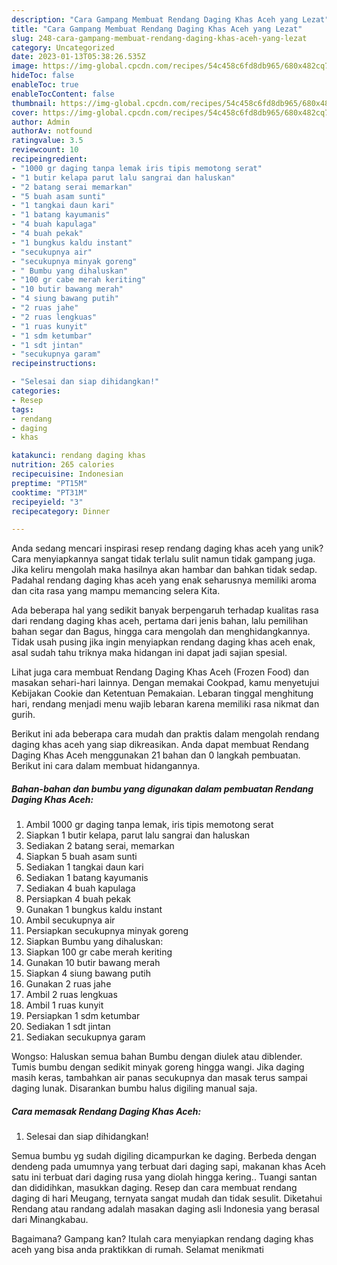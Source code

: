 ```yaml
---
description: "Cara Gampang Membuat Rendang Daging Khas Aceh yang Lezat"
title: "Cara Gampang Membuat Rendang Daging Khas Aceh yang Lezat"
slug: 248-cara-gampang-membuat-rendang-daging-khas-aceh-yang-lezat
category: Uncategorized
date: 2023-01-13T05:38:26.535Z
image: https://img-global.cpcdn.com/recipes/54c458c6fd8db965/680x482cq70/rendang-daging-khas-aceh-foto-resep-utama.jpg
hideToc: false
enableToc: true
enableTocContent: false
thumbnail: https://img-global.cpcdn.com/recipes/54c458c6fd8db965/680x482cq70/rendang-daging-khas-aceh-foto-resep-utama.jpg
cover: https://img-global.cpcdn.com/recipes/54c458c6fd8db965/680x482cq70/rendang-daging-khas-aceh-foto-resep-utama.jpg
author: Admin
authorAv: notfound
ratingvalue: 3.5
reviewcount: 10
recipeingredient:
- "1000 gr daging tanpa lemak iris tipis memotong serat"
- "1 butir kelapa parut lalu sangrai dan haluskan"
- "2 batang serai memarkan"
- "5 buah asam sunti"
- "1 tangkai daun kari"
- "1 batang kayumanis"
- "4 buah kapulaga"
- "4 buah pekak"
- "1 bungkus kaldu instant"
- "secukupnya air"
- "secukupnya minyak goreng"
- " Bumbu yang dihaluskan"
- "100 gr cabe merah keriting"
- "10 butir bawang merah"
- "4 siung bawang putih"
- "2 ruas jahe"
- "2 ruas lengkuas"
- "1 ruas kunyit"
- "1 sdm ketumbar"
- "1 sdt jintan"
- "secukupnya garam"
recipeinstructions:

- "Selesai dan siap dihidangkan!"
categories:
- Resep
tags:
- rendang
- daging
- khas

katakunci: rendang daging khas 
nutrition: 265 calories
recipecuisine: Indonesian
preptime: "PT15M"
cooktime: "PT31M"
recipeyield: "3"
recipecategory: Dinner

---
```





Anda sedang mencari inspirasi resep rendang daging khas aceh yang unik? Cara menyiapkannya sangat tidak terlalu sulit namun tidak gampang juga. Jika keliru mengolah maka hasilnya akan hambar dan bahkan tidak sedap. Padahal rendang daging khas aceh yang enak seharusnya memiliki aroma dan cita rasa yang mampu memancing selera Kita.





Ada beberapa hal yang sedikit banyak berpengaruh terhadap kualitas rasa dari rendang daging khas aceh, pertama dari jenis bahan, lalu pemilihan bahan segar dan Bagus, hingga cara mengolah dan menghidangkannya. Tidak usah pusing jika ingin menyiapkan rendang daging khas aceh enak,      asal sudah tahu triknya maka hidangan ini dapat jadi sajian spesial.














Lihat juga cara membuat Rendang Daging Khas Aceh (Frozen Food) dan masakan sehari-hari lainnya. Dengan memakai Cookpad, kamu menyetujui Kebijakan Cookie dan Ketentuan Pemakaian. Lebaran tinggal menghitung hari, rendang menjadi menu wajib lebaran karena memiliki rasa nikmat dan gurih.






Berikut ini ada beberapa cara mudah dan praktis dalam mengolah rendang daging khas aceh yang siap dikreasikan. Anda dapat membuat Rendang Daging Khas Aceh menggunakan 21 bahan dan 0 langkah pembuatan. Berikut ini cara dalam membuat hidangannya.

<!--inarticleads1-->

##### Bahan-bahan dan bumbu yang digunakan dalam pembuatan Rendang Daging Khas Aceh:

1. Ambil 1000 gr daging tanpa lemak, iris tipis memotong serat
1. Siapkan 1 butir kelapa, parut lalu sangrai dan haluskan
1. Sediakan 2 batang serai, memarkan
1. Siapkan 5 buah asam sunti
1. Sediakan 1 tangkai daun kari
1. Sediakan 1 batang kayumanis
1. Sediakan 4 buah kapulaga
1. Persiapkan 4 buah pekak
1. Gunakan 1 bungkus kaldu instant
1. Ambil secukupnya air
1. Persiapkan secukupnya minyak goreng
1. Siapkan  Bumbu yang dihaluskan:
1. Siapkan 100 gr cabe merah keriting
1. Gunakan 10 butir bawang merah
1. Siapkan 4 siung bawang putih
1. Gunakan 2 ruas jahe
1. Ambil 2 ruas lengkuas
1. Ambil 1 ruas kunyit
1. Persiapkan 1 sdm ketumbar
1. Sediakan 1 sdt jintan
1. Sediakan secukupnya garam


Wongso: Haluskan semua bahan Bumbu dengan diulek atau diblender. Tumis bumbu dengan sedikit minyak goreng hingga wangi. Jika daging masih keras, tambahkan air panas secukupnya dan masak terus sampai daging lunak. Disarankan bumbu halus digiling manual saja. 

<!--inarticleads2-->

##### Cara memasak Rendang Daging Khas Aceh:


1. Selesai dan siap dihidangkan!

Semua bumbu yg sudah digiling dicampurkan ke daging. Berbeda dengan dendeng pada umumnya yang terbuat dari daging sapi, makanan khas Aceh satu ini terbuat dari daging rusa yang diolah hingga kering.. Tuangi santan dan dididihkan, masukkan daging. Resep dan cara membuat rendang daging di hari Meugang, ternyata sangat mudah dan tidak sesulit. Diketahui Rendang atau randang adalah masakan daging asli Indonesia yang berasal dari Minangkabau. 

Bagaimana? Gampang kan? Itulah cara menyiapkan rendang daging khas aceh yang bisa anda praktikkan di rumah. Selamat menikmati
